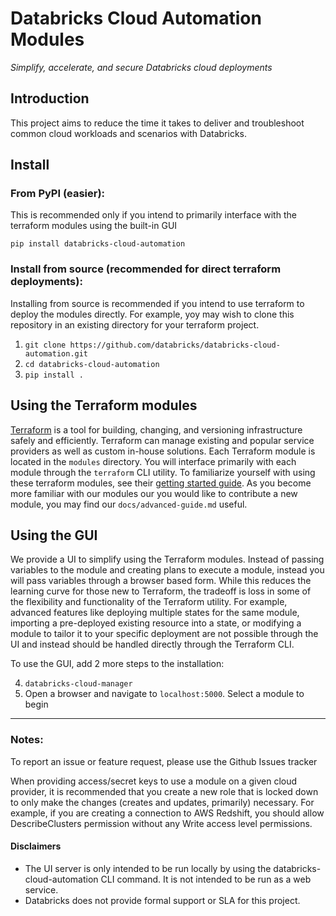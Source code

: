 # Databricks Cloud Automation Modules
<i>Simplify, accelerate, and secure Databricks cloud deployments</i>

## Introduction

This project aims to reduce the time it takes to deliver and troubleshoot common cloud workloads and scenarios with Databricks. 

## Install

### From PyPI (easier):

This is recommended only if you intend to primarily interface with the terraform modules using the built-in GUI

`pip install databricks-cloud-automation`


### Install from source (recommended for direct terraform deployments):

Installing from source is recommended if you intend to use terraform to deploy the modules directly. For example, yoy may wish to clone this repository in an existing directory for your terraform project.

1. `git clone https://github.com/databricks/databricks-cloud-automation.git`
2. `cd databricks-cloud-automation`
3. `pip install .`

## Using the Terraform modules

[Terraform](https://www.terraform.io/intro/index.html) is a tool for building, changing, and versioning infrastructure safely and efficiently. Terraform can manage existing and popular service providers as well as custom in-house solutions. Each Terraform module is located in the `modules` directory. You will interface primarily with each module through the `terraform` CLI utility. To familiarize yourself with using these terraform modules, see their [getting started guide](https://learn.hashicorp.com/terraform/getting-started/build). As you become more familiar with our modules our you would like to contribute a new module, you may find our `docs/advanced-guide.md` useful.

## Using the GUI

We provide a UI to simplify using the Terraform modules. Instead of passing variables to the module and creating plans to execute a module, instead you will pass variables through a browser based form. While this reduces the learning curve for those new to Terraform, the tradeoff is loss in some of the flexibility and functionality of the Terraform utility. For example, advanced features like deploying multiple states for the same module, importing a pre-deployed existing resource into a state, or modifying a module to tailor it to your specific deployment are not possible through the UI and instead should be handled directly through the Terraform CLI.

To use the GUI, add 2 more steps to the installation:

4. `databricks-cloud-manager`
5. Open a browser and navigate to `localhost:5000`. Select a module to begin

---

### Notes:

To report an issue or feature request, please use the Github Issues tracker

When providing access/secret keys to use a module on a given cloud provider, it is recommended that you create a new role that is locked down to only make the changes (creates and updates, primarily) necessary. For example, if you are creating a connection to AWS Redshift, you should allow DescribeClusters permission without any Write access level permissions.

#### Disclaimers
- The UI server is only intended to be run locally by using the databricks-cloud-automation CLI command. It is not intended to be run as a web service.
- Databricks does not provide formal support or SLA for this project.
